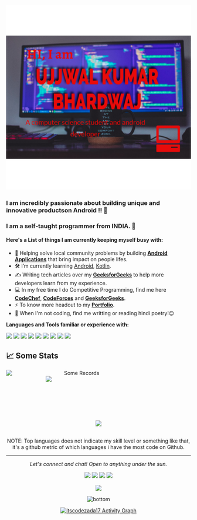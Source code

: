 

<!--
**itscodezada17/itscodezada17** is a ✨ _special_ ✨ repository because its `README.md` (this file) appears on your GitHub profile. -->

<img src="https://github.com/itscodezada17/itscodezada17/blob/main/Mediamodifier-Design-Template.jpg" alt="Hero image">

### I am incredibly passionate about building unique and innovative productson Android !! 👋
### I am a self-taught programmer from INDIA. 🔭
#### Here's a List of things I am currently keeping myself busy with:
- 🌱 Helping solve local community problems by building <ins>**Android Applications**</ins> that bring impact on people lifes.
- 🛠  I’m currently learning <ins>Android</ins>, <ins>Kotlin</ins>.
- ✍️ Writing tech articles over my **[GeeksforGeeks](https://auth.geeksforgeeks.org/user/its_codezada17/articles)** to help more developers learn from my experience.
- 💻 In my free time I do Competitive Programming, find me here **[CodeChef](https://www.codechef.com/users/its_codezada17)**, **[CodeForces](https://codeforces.com/profile/ujjwal17)** and **[GeeksforGeeks](https://auth.geeksforgeeks.org/user/its_codezada17/practice/)**.
- ⚡ To know more headout to my **[Portfolio](https://itscodezada17.github.io/)**.
- 👯 When I'm not coding, find me writting or reading hindi poetry!😉<br>

**Languages and Tools familiar or experience with:**  

<code><img height="40" src="https://cdn.jsdelivr.net/gh/devicons/devicon/icons/cplusplus/cplusplus-original.svg"></code> 
<code><img height="40" src="https://cdn.jsdelivr.net/gh/devicons/devicon/icons/java/java-original.svg"></code>
<code><img height="40" src="https://cdn.jsdelivr.net/gh/devicons/devicon/icons/android/android-original.svg" /></code>
<code><img height="40" src="https://cdn.jsdelivr.net/gh/devicons/devicon/icons/kotlin/kotlin-original.svg"></code> 
<code><img height="40" src="https://cdn.jsdelivr.net/gh/devicons/devicon/icons/firebase/firebase-plain.svg"></code> 
<code><img height="40" src="https://cdn.jsdelivr.net/gh/devicons/devicon/icons/mysql/mysql-original.svg"></code>
<code><img height="40" src="https://cdn.jsdelivr.net/gh/devicons/devicon/icons/git/git-original.svg"></code>
<code><img height="40" src="https://cdn.jsdelivr.net/gh/devicons/devicon/icons/html5/html5-original.svg"></code>
<code><img height="40" src="https://cdn.jsdelivr.net/gh/devicons/devicon/icons/gradle/gradle-plain.svg"></code>


## 📈 Some Stats

<div align="center">
  <div align="center">
    <a href="https://github.com/denvercoder1/github-readme-streak-stats" title="Go to Source">
      <img
        align="left"
        width="396"
        src="https://github-readme-streak-stats.herokuapp.com/?user=itscodezada17&theme=react&border=61dafb&hide_border=true"
        alt="Some Records"
      />
    </a>
    <a href="https://github.com/anuraghazra/github-readme-stats" title="Go to Source">
      <img
        align="right"
        width="396"
        src="https://github-readme-stats.vercel.app/api?username=itscodezada17&show_icons=true&theme=react&border_color=61dafb&hide_border=true&include_all_commits=true&count_private=true"
      />
    </a>
  </div>
  <br /><br /><br /><br /><br /><br /><br /><br />
  <div align="center" title="Go to Source">
    <a href="https://github.com/anuraghazra/github-readme-stats">
      <img
        width="335"
        align="center"
        src="https://github-readme-stats.vercel.app/api/top-langs/?username=itscodezada17&text_color=ffffff&icon_color=61dafb&bg_color=20232a&langs_count=8&layout=compact&border_color=61dafb&hide_border=true&hide=Jupyter Notebook,CSS,Makefile,Dockerfile,HTML"
      />
    </a>
  </div>
  <br />
<p>NOTE: Top languages does not indicate my skill level or something like that, it's a github metric of which languages i have the most code on Github.</p>
<hr>
<p align="center">
   <i>Let's connect and chat! Open to anything under the sun.</i>
  <p align="center">
    <a href="https://play.google.com/store/apps/dev?id=5700216398786815814" alt="PlayDeveloper profile"><img src="https://img.shields.io/badge/google%20Play-Ujjwal%20Bhardwaj's%20Play%20Store-red"></a>
    <a href="https://www.linkedin.com/in/itscodezada17/" alt="Linkedin"><img src="https://raw.githubusercontent.com/jayehernandez/jayehernandez/3f5402efef9a0ae89211a6e04609558e862ca616/readme/linkedin-fill.svg"></a>
    <a href="mailto:cse.20191005@gmail.com" alt="Contact me"><img src="https://raw.githubusercontent.com/jayehernandez/jayehernandez/3f5402efef9a0ae89211a6e04609558e862ca616/readme/mail-fill.svg"></a>
    <a href="https://itscodezada17.github.io/" alt="My site"><img src="https://raw.githubusercontent.com/jayehernandez/jayehernandez/3f5402efef9a0ae89211a6e04609558e862ca616/readme/external-link-line.svg"></a>
  </p>
  <p align="center">  
     <img align="center" src="https://visitor-badge.laobi.icu/badge?page_id=itscodezada17.visitor-badge"> 
  </p>
</p>

<img src="https://raw.githubusercontent.com/jayehernandez/jayehernandez/dcd7447c179f5a1131590b6ccba2223e879ab655/readme/bottom.svg" alt="bottom">

<a href="https://github.com/subhaDTECH/github-readme-activity-graph"><img alt="itscodezada17 Activity Graph" src="https://activity-graph.herokuapp.com/graph?username=itscodezada17&bg_color=0D1117&color=5BCDEC&line=5BCDEC&point=FFFFFF&hide_border=true" /></a>

<!--
- 🔭 I’m currently working on Android Development and Learning Data Structures and Algorithms.
- 👯 I’m looking to collaborate on Android development.
- 💬 Ask me about .
- 📫 How to reach me: ...
- ⚡ Fun fact: ....
-->


